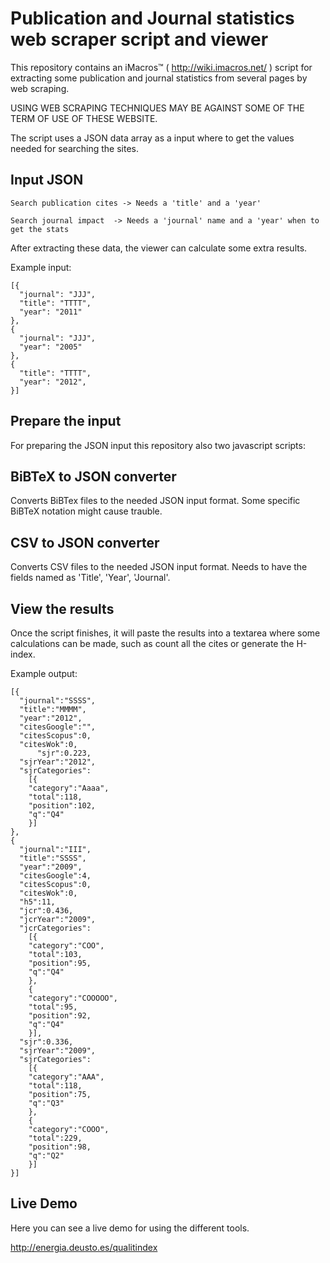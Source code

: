 Publication and Journal statistics web scraper script and viewer
================================================================

This repository contains an iMacros™ ( http://wiki.imacros.net/ ) script for extracting 
some publication and journal statistics from several pages by web scraping.

USING WEB SCRAPING TECHNIQUES MAY BE AGAINST SOME OF THE TERM OF USE OF THESE WEBSITE.

The script uses a JSON data array as a input where to get the values needed for searching the sites.


Input JSON
-------

    Search publication cites -> Needs a 'title' and a 'year'

    Search journal impact  -> Needs a 'journal' name and a 'year' when to get the stats

After extracting these data, the viewer can calculate some extra results.

Example input:

    [{
      "journal": "JJJ", 
      "title": "TTTT", 
      "year": "2011"
    }, 
    {
      "journal": "JJJ", 
      "year": "2005"
    }, 
    {
      "title": "TTTT", 
      "year": "2012",
    }]


Prepare the input
-------
For preparing the JSON input this repository also two javascript scripts:


BiBTeX to JSON converter
-------
Converts BiBTex files to the needed JSON input format. Some specific BiBTeX notation might cause trauble.


CSV to JSON converter
-------
Converts CSV files to the needed JSON input format. Needs to have the fields named as 'Title', 'Year', 'Journal'.


View the results
-------
Once the script finishes, it will paste the results into a textarea where some calculations can be made, such as
count all the cites or generate the H-index.


Example output:

    [{
      "journal":"SSSS",
      "title":"MMMM",
      "year":"2012",
      "citesGoogle":"",
      "citesScopus":0,
      "citesWok":0,
          "sjr":0.223,
      "sjrYear":"2012",
      "sjrCategories":
        [{
        "category":"Aaaa",
        "total":118,
        "position":102,
        "q":"Q4"
        }]
    },
    {
      "journal":"III",
      "title":"SSSS",
      "year":"2009",
      "citesGoogle":4,
      "citesScopus":0,
      "citesWok":0,
      "h5":11,
      "jcr":0.436,
      "jcrYear":"2009",
      "jcrCategories":
        [{
        "category":"COO",
        "total":103,
        "position":95,
        "q":"Q4"
        },
        {
        "category":"COOOOO",
        "total":95,
        "position":92,
        "q":"Q4"
        }],
      "sjr":0.336,
      "sjrYear":"2009",
      "sjrCategories":
        [{
        "category":"AAA",
        "total":118,
        "position":75,
        "q":"Q3"
        },
        {
        "category":"COOO",
        "total":229,
        "position":98,
        "q":"Q2"
        }]
    }]


Live Demo
-------
Here you can see a live demo for using the different tools.

http://energia.deusto.es/qualitindex
